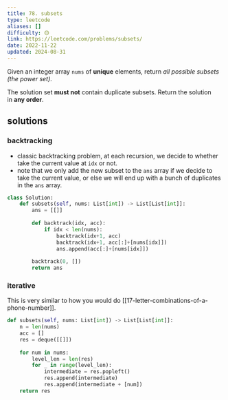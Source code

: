 ```yaml
---
title: 78. subsets
type: leetcode
aliases: []
difficulty: 🟡
link: https://leetcode.com/problems/subsets/
date: 2022-11-22
updated: 2024-08-31
---
```


Given an integer array `nums` of **unique** elements, return _all possible subsets (the power set)_.

The solution set **must not** contain duplicate subsets. Return the solution in **any order**.

## solutions

### backtracking

- classic backtracking problem, at each recursion, we decide to whether take the current value at `idx` or not.
- note that we only add the new subset to the `ans` array if we decide to take the current value, or else we will end up with a bunch of duplicates in the `ans` array.

```python
class Solution:
    def subsets(self, nums: List[int]) -> List[List[int]]:
        ans = [[]]
        
        def backtrack(idx, acc):
            if idx < len(nums):
                backtrack(idx+1, acc)
                backtrack(idx+1, acc[:]+[nums[idx]])
                ans.append(acc[:]+[nums[idx]])
            
        backtrack(0, [])
        return ans
```

### iterative

This is very similar to how you would do [[17-letter-combinations-of-a-phone-number]].

```python
def subsets(self, nums: List[int]) -> List[List[int]]:
	n = len(nums)
	acc = []
	res = deque([[]])
	  
	for num in nums:
		level_len = len(res)
		for _ in range(level_len):
			intermediate = res.popleft()
			res.append(intermediate)
			res.append(intermediate + [num])
	return res
```
